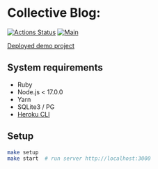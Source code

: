 # Collective Blog:
[![Actions Status](https://github.com/alek-pol/rails-project-lvl2/workflows/hexlet-check/badge.svg)](https://github.com/alek-pol/rails-project-lvl2/actions)
[![Main](https://github.com/alek-pol/rails-project-lvl2/actions/workflows/main.yml/badge.svg)](https://github.com/alek-pol/rails-project-lvl2/actions/workflows/main.yml)

[Deployed demo project](https://alek-pol-collective-blog.herokuapp.com/)

## System requirements

- Ruby
- Node.js < 17.0.0
- Yarn
- SQLite3 / PG
- [Heroku CLI](https://devcenter.heroku.com/articles/heroku-cli#download-and-install)

## Setup

```sh
make setup
make start  # run server http://localhost:3000
```


